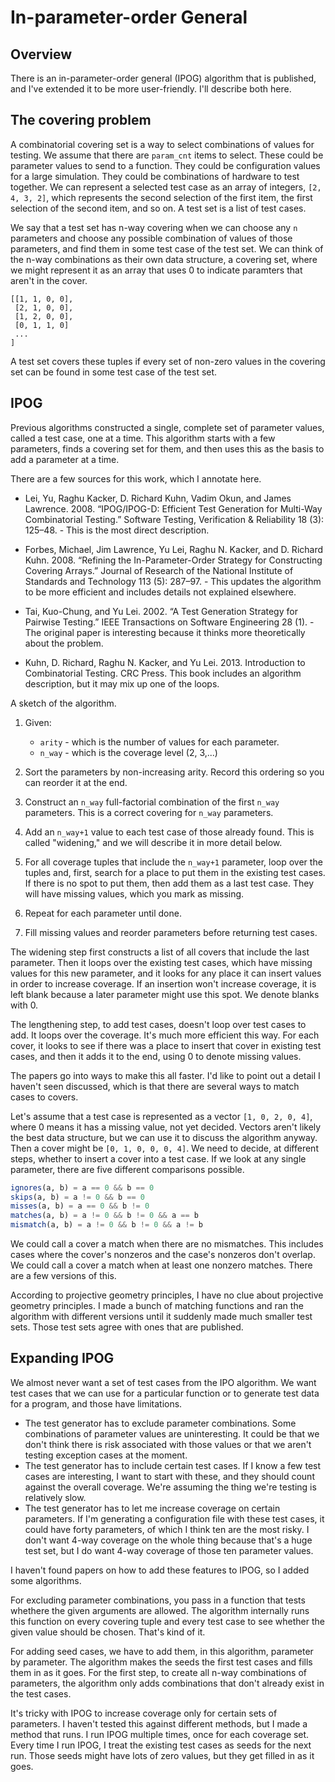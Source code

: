 # In-parameter-order General

## Overview

There is an in-parameter-order general (IPOG) algorithm that is published,
and I've extended it to be more user-friendly. I'll describe both
here.

## The covering problem

A combinatorial covering set is a way to select combinations of values for
testing. We assume that there are `param_cnt` items to select. These could
be parameter values to send to a function. They could be configuration values
for a large simulation. They could be combinations of hardware to test together.
We can represent a selected test case as an array of integers,
`[2, 4, 3, 2]`, which represents the second selection of the first item,
the first selection of the second item, and so on. A test set is a list of
test cases.

We say that a test set has n-way covering when we can choose any `n` parameters
and choose any possible combination of values of those parameters, and find them in some
test case of the test set. We can think of the n-way combinations as their
own data structure, a covering set, where we might represent it as an array
that uses 0 to indicate paramters that aren't in the cover.
```@julia
[[1, 1, 0, 0],
 [2, 1, 0, 0],
 [1, 2, 0, 0],
 [0, 1, 1, 0]
 ...
]
```
A test set covers these tuples if every set of non-zero values in the covering
set can be found in some test case of the test set.

## IPOG

Previous algorithms constructed a single, complete set of parameter values,
called a test case, one at a time. This algorithm starts with a few
parameters, finds a covering set for them, and then uses this as the
basis to add a parameter at a time.

There are a few sources for this work, which I annotate here.

 * Lei, Yu, Raghu Kacker, D. Richard Kuhn, Vadim Okun, and James Lawrence. 2008. “IPOG/IPOG-D: Efficient Test Generation for Multi-Way Combinatorial Testing.” Software Testing, Verification & Reliability 18 (3): 125–48. - This is the most direct description.

 * Forbes, Michael, Jim Lawrence, Yu Lei, Raghu N. Kacker, and D. Richard Kuhn. 2008. “Refining the In-Parameter-Order Strategy for Constructing Covering Arrays.” Journal of Research of the National Institute of Standards and Technology 113 (5): 287–97. - This updates the algorithm to be more efficient and includes details not explained elsewhere.

 * Tai, Kuo-Chung, and Yu Lei. 2002. “A Test Generation Strategy for Pairwise Testing.” IEEE Transactions on Software Engineering 28 (1). - The original paper is interesting because it thinks more theoretically about the problem.

 * Kuhn, D. Richard, Raghu N. Kacker, and Yu Lei. 2013. Introduction to Combinatorial Testing. CRC Press. This book includes an algorithm description, but it may mix up one of the loops.

A sketch of the algorithm.

1. Given:
   
   * `arity` - which is the number of values for each parameter.
   * `n_way` - which is the coverage level (2, 3,...)

2. Sort the parameters by non-increasing arity. Record this ordering so you can reorder it at the end.

3. Construct an `n_way` full-factorial combination of the first `n_way`
   parameters. This is a correct covering for `n_way` parameters.

4. Add an `n_way+1` value to each test case of those already found. This is called "widening," and we will describe it in more detail below.

5. For all coverage tuples that include the `n_way+1` parameter, loop over the tuples and, first, search for a place to put them in the existing test cases. If there is no spot to put them, then add them as a last test case. They will have missing values, which you mark as missing.

6. Repeat for each parameter until done.

7. Fill missing values and reorder parameters before returning test cases.

The widening step first constructs a list of all covers that include the last parameter. Then it loops over the existing test cases, which have missing values for this new parameter, and it looks for any place it can insert values in order to increase coverage. If an insertion won't increase coverage, it is left blank because a later parameter might use this spot. We denote blanks with 0.

The lengthening step, to add test cases, doesn't loop over test cases to add. It loops over the coverage. It's much more efficient this way. For each cover, it looks to see if there was a place to insert that cover in existing test cases, and then it adds it to the end, using 0 to denote missing values.

The papers go into ways to make this all faster. I'd like to point out a detail I haven't seen discussed, which is that there are several ways to match cases to covers.

Let's assume that a test case is represented as a vector `[1, 0, 2, 0, 4]`, where 0 means it has a missing value, not yet decided. Vectors aren't likely the best data structure, but we can use it to discuss the algorithm anyway. Then a cover might be `[0, 1, 0, 0, 0, 4]`. We need to decide, at different steps, whether to insert a cover into a test case. If we look at any single parameter, there are five different comparisons possible.
```julia
ignores(a, b) = a == 0 && b == 0
skips(a, b) = a != 0 && b == 0
misses(a, b) = a == 0 && b != 0
matches(a, b) = a != 0 && b != 0 && a == b
mismatch(a, b) = a != 0 && b != 0 && a != b
```
We could call a cover a match when there are no mismatches. This includes cases where the cover's nonzeros and the case's nonzeros don't overlap. We could call a cover a match when at least one nonzero matches. There are a few versions of this.

According to projective geometry principles, I have no clue about projective geometry principles. I made a bunch of matching functions and ran the algorithm with different versions until it suddenly made much smaller test sets. Those test sets agree with ones that are published.

## Expanding IPOG

We almost never want a set of test cases from the IPO algorithm. We want test cases that we can use for a particular function or to generate test data for a program, and those have limitations.

* The test generator has to exclude parameter combinations. Some combinations of parameter values are uninteresting. It could be that we don't think there is risk associated with those values or that we aren't testing exception cases at the moment.
* The test generator has to include certain test cases. If I know a few test cases are interesting, I want to start with these, and they should count against the overall coverage. We're assuming the thing we're testing is relatively slow.
* The test generator has to let me increase coverage on certain parameters. If I'm generating a configuration file with these test cases, it could have forty parameters, of which I think ten are the most risky. I don't want 4-way coverage on the whole thing because that's a huge test set, but I do want 4-way coverage of those ten parameter values.

I haven't found papers on how to add these features to IPOG, so I added some algorithms.

For excluding parameter combinations, you pass in a function that tests whethere the given arguments are allowed. The algorithm internally runs this function on every covering tuple and every test case to see whether the given value should be chosen. That's kind of it.

For adding seed cases, we have to add them, in this algorithm, parameter by parameter. The algorithm makes the seeds the first test cases and fills them in as it goes. For the first step, to create all n-way combinations of parameters, the algorithm only adds combinations that don't already exist in the test cases.

It's tricky with IPOG to increase coverage only for certain sets of parameters. I haven't tested this against different methods, but I made a method that runs. I run IPOG multiple times, once for each coverage set. Every time I run IPOG, I treat the existing test cases as seeds for the next run. Those seeds might have lots of zero values, but they get filled in as it goes.
